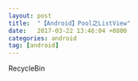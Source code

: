 ```yaml
---
layout: post
title:  "【Android】Pool之ListView"
date:   2017-03-22 13:46:04 +0800
categories: android
tag: [android]
---
```

RecycleBin
